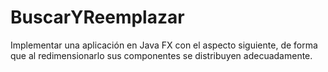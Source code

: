 # BuscarYReemplazar
 Implementar una aplicación en Java FX con el aspecto siguiente, de forma que al redimensionarlo sus componentes se distribuyen adecuadamente.
